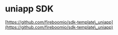 # uniapp SDK

[https://github.com/fireboomio/sdk-template\_uniapp](https://github.com/fireboomio/sdk-template\_uniapp)
